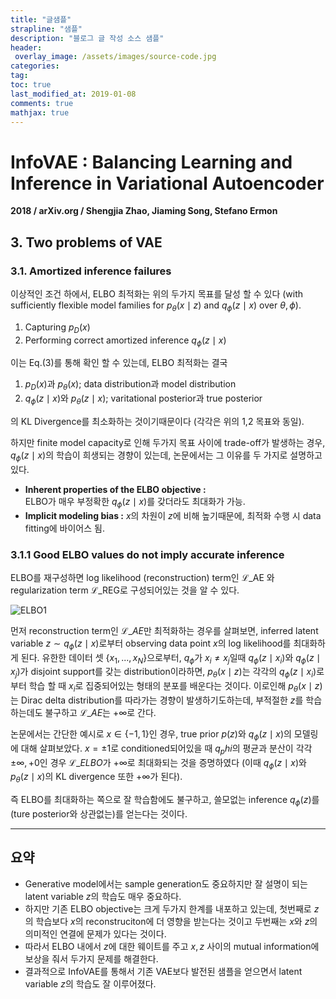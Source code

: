 ```yaml
---
title: "글샘플"
strapline: "샘플"
description: "블로그 글 작성 소스 샘플"
header:
 overlay_image: /assets/images/source-code.jpg
categories:
tag:
toc: true
last_modified_at: 2019-01-08
comments: true
mathjax: true
---
```


# InfoVAE : Balancing Learning and Inference in Variational Autoencoder

**2018 / arXiv.org / Shengjia Zhao, Jiaming Song, Stefano Ermon**

## 3. Two problems of VAE

### 3.1. Amortized inference failures

이상적인 조건 하에서, ELBO 최적화는 위의 두가지 목표를 달성 할 수 있다 (with sufficiently flexible model families for $p_\theta(x\mid z)$ and $q_\phi(z\mid x)$ over $\theta , \phi$).

1. Capturing $p_D(x)$
2. Performing correct amortized inference $q_\phi(z\mid x)$

이는 Eq.(3)를 통해 확인 할 수 있는데, ELBO 최적화는 결국

1. $p_D(x)$과 $p_\theta(x)$; data distribution과 model distribution
2. $q_\phi(z\mid x)$와 $p_\theta(z\mid x)$; varitational posterior과 true posterior

의 KL Divergence를 최소화하는 것이기때문이다 (각각은 위의 1,2 목표와 동일).

하지만 finite model capacity로 인해 두가지 목표 사이에 trade-off가 발생하는 경우, $q_\phi(z\mid x)$의 학습이 희생되는 경향이 있는데, 논문에서는 그 이유를 두 가지로 설명하고있다.

- **Inherent properties of the ELBO objective :**  
ELBO가 매우 부정확한 $q_\phi(z\mid x)$를 갖더라도 최대화가 가능.
- **Implicit modeling bias :**
$x$의 차원이 $z$에 비해 높기때문에, 최적화 수행 시 data fitting에 바이어스 됨.

### 3.1.1 Good ELBO values do not imply accurate inference

ELBO를 재구성하면 log likelihood (reconstruction) term인 $\mathcal{L}\_{\text{AE}}$
와 regularization term $\mathcal{L}\_{\text{REG}}$로 구성되어있는 것을 알 수 있다.

![ELBO1](/assets/images/infovae1.png)

먼저 reconstruction term인 $\mathcal{L}\_{AE}$만 최적화하는 경우를 살펴보면, inferred latent variable $z\sim q_\phi(z\mid x)$로부터 observing data point $x$의 log likelihood를 최대화하게 된다. 유한한 데이터 셋 $\{x_1,...,x_N\}$으로부터, $q_\phi$가 $x_i \neq x_j$일때 $q_\phi(z\mid x_i)$와 $q_\phi(z\mid x_j)$가 disjoint support를 갖는 distribution이라하면, $p_\theta(x\mid z )$는 각각의 $q_\phi(z\mid x_i)$로부터 학습 할 때 $x_i$로 집중되어있는 형태의 분포를 배운다는 것이다. 이로인해 $p_\theta(x\mid z )$는 Dirac delta distribution를 따라가는 경향이 발생하기도하는데, 부적절한 $z$를 학습하는데도 불구하고 $\mathcal{L}\_{AE}$는 $+\infty$로 간다.

논문에서는 간단한 예시로 $x\in \{-1,1\}$인 경우, true prior $p(z)$와 $q_\phi(z\mid x)$의 모델링에 대해 살펴보았다. $x=\pm1$로 conditioned되어있을 때 $q_phi$의 평균과 분산이 각각 $\pm\infty,+0$인 경우 $\mathcal{L}\_{ELBO}$가 $+\infty$로 최대화되는 것을 증명하였다 (이때 $q_\phi(z\mid x)$와   $p_\theta(z\mid x)$의 KL divergence 또한 $+\infty$가 된다).

즉  ELBO를 최대화하는 쪽으로 잘 학습함에도 불구하고, 쓸모없는 inference $q_\phi(z)$를 (ture posterior와 상관없는)를 얻는다는 것이다.
__________________________________________________________________
## 요약

- Generative model에서는 sample generation도 중요하지만 잘 설명이 되는 latent variable $z$의 학습도 매우 중요하다.
- 하지만 기존 ELBO objective는 크게 두가지 한계를 내포하고 있는데, 첫번째로 $z$의 학습보다 $x$의 reconstruciton에 더 영향을 받는다는 것이고 두번째는 $x$와 $z$의 의미적인 연결에 문제가 있다는 것이다.
- 따라서 ELBO 내에서 $z$에 대한 웨이트를 주고 $x,z$ 사이의 mutual information에 보상을 줘서 두가지 문제를 해결한다.
- 결과적으로 InfoVAE를 통해서 기존 VAE보다 발전된 샘플을 얻으면서 latent variable $z$의 학습도 잘 이루어졌다.
